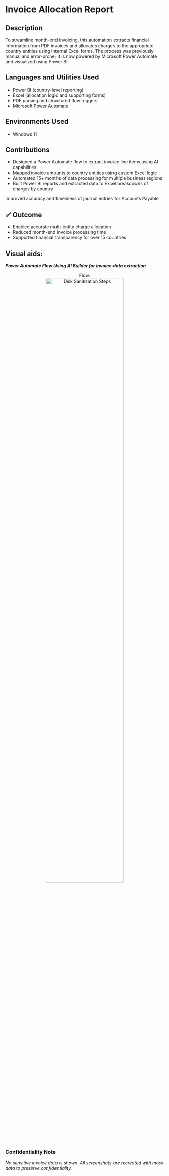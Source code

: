 <h1>Invoice Allocation Report</h1>

<!--
 ### [YouTube Demonstration](link)
 -->

<h2>Description</h2>
To streamline month-end invoicing, this automation extracts financial information from PDF invoices and allocates charges to the appropriate country entities using internal Excel forms. The process was previously manual and error-prone; it is now powered by Microsoft Power Automate and visualized using Power BI.
<br />

<h2>Languages and Utilities Used</h2>

- Power BI (country-level reporting)
- Excel (allocation logic and supporting forms)
- PDF parsing and structured flow triggers
- Microsoft Power Automate

<h2>Environments Used </h2>

- Windows 11

<h2>Contributions </h2>

- Designed a Power Automate flow to extract invoice line items using AI capabilities
- Mapped invoice amounts to country entities using custom Excel logic
- Automated 15+ months of data processing for multiple business regions
- Built Power BI reports and extracted data to Excel breakdowns of charges by country

Improved accuracy and timeliness of journal entries for Accounts Payable

<h2>✅ Outcome</h2>

- Enabled accurate multi-entity charge allocation
- Reduced month-end invoice processing time
- Supported financial transparency for over 15 countries

<h2>Visual aids:</h2>
<i><b>Power Automate Flow Using AI Builder for Invoice data extraction</b></i>

<p align="center">
Flow: <br/>
<img src="https://imgur.com/FTzQ6Z1.png" height="70%" width="70%" alt="Disk Sanitization Steps"/>
<br />
</p>


<h3>Confidentiality Note</h3>
<i>No sensitive invoice data is shown. All screenshots are recreated with mock data to preserve confidentiality.</i>
